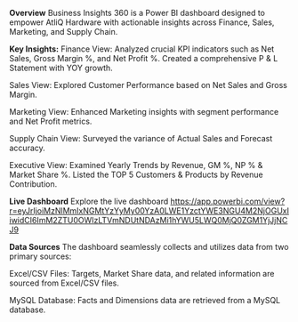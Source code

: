 **Overview**
Business Insights 360 is a Power BI dashboard designed to empower AtliQ Hardware with actionable insights across Finance, Sales, Marketing, and Supply Chain.

**Key Insights:**
Finance View: Analyzed crucial KPI indicators such as Net Sales, Gross Margin %, and Net Profit %. Created a comprehensive P & L Statement with YOY growth.

Sales View: Explored Customer Performance based on Net Sales and Gross Margin.

Marketing View: Enhanced Marketing insights with segment performance and Net Profit metrics.

Supply Chain View: Surveyed the variance of Actual Sales and Forecast accuracy.

Executive View: Examined Yearly Trends by Revenue, GM %, NP % & Market Share %. Listed the TOP 5 Customers & Products by Revenue Contribution.

**Live Dashboard**
Explore the live dashboard https://app.powerbi.com/view?r=eyJrIjoiMzNlMmIxNGMtYzYyMy00YzA0LWE1YzctYWE3NGU4M2NjOGUxIiwidCI6ImM2ZTU0OWIzLTVmNDUtNDAzMi1hYWU5LWQ0MjQ0ZGM1YjJjNCJ9

**Data Sources**
The dashboard seamlessly collects and utilizes data from two primary sources:

Excel/CSV Files: Targets, Market Share data, and related information are sourced from Excel/CSV files.

MySQL Database: Facts and Dimensions data are retrieved from a MySQL database.

